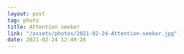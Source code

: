 ```yaml
---
layout: post
tag: photo
title: Attention seeker
link: "/assets/photos/2021-02-24-Attention-seeker.jpg"
date: 2021-02-24 12:49:26
---
```

